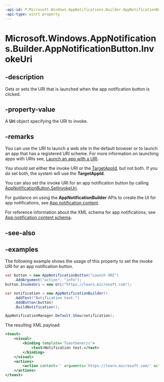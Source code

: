 ```yaml
---
-api-id: P:Microsoft.Windows.AppNotifications.Builder.AppNotificationButton.InvokeUri
-api-type: winrt property
---
```


# Microsoft.Windows.AppNotifications.Builder.AppNotificationButton.InvokeUri

<!--
public System.Uri InvokeUri { get; set; }
-->


## -description

Gets or sets the URI that is launched when the app notification button is clicked.

## -property-value

A **Uri** object specifying the URI to invoke.

## -remarks

You can use the URI to launch a web site in the default browser or to launch an app that has a registered URI scheme. For more information on launching apps with URIs see, [Launch an app with a URI](/windows/uwp/launch-resume/launch-app-with-uri).

You should set either the invoke URI or the [TargetAppId](xref:Microsoft.Windows.AppNotifications.Builder.AppNotificationButton.TargetAppId), but not both. If you do set both, the system will use the **TargetAppId**.

You can also set the invoke URI for an app notification button by calling [AppNotificationButton.SetInvokeUri](xref:Microsoft.Windows.AppNotifications.Builder.AppNotificationButton.SetInvokeUri(Windows.Foundation.Uri,System.String)).

For guidance on using the **AppNotificationBuilder** APIs to create the UI for app notifications, see [App notification content](/windows/apps/design/shell/tiles-and-notifications/adaptive-interactive-toasts).

For reference information about the XML schema for app notifications, see [App notification content schema](/windows/apps/design/shell/tiles-and-notifications/toast-schema).

## -see-also

## -examples

The following example shows the usage of this property to set the invoke URI for an app notification button.

```csharp
var button = new AppNotificationButton("Launch URI")
    .AddArgument("action", "info");
button.InvokeUri = new Uri("https://learn.microsoft.com");

var notification = new AppNotificationBuilder()
    .AddText("Notification text.")
    .AddButton(button)
    .BuildNotification();

AppNotificationManager.Default.Show(notification);
```

The resulting XML payload:

```xml
<toast>
    <visual>
        <binding template='ToastGeneric'>
            <text>Notification text.</text>
        </binding>
    </visual>
    <actions>
        <action content='' arguments='https://learn.microsoft.com/' activationType='protocol'/>
    </actions>
</toast>
```


